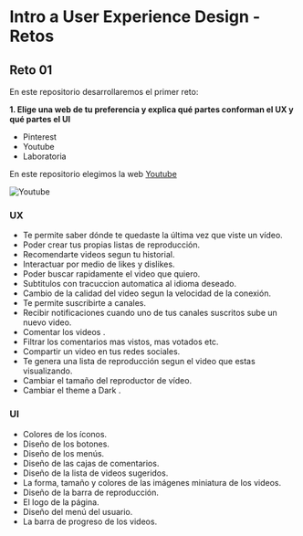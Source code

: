 # Intro a User Experience Design - Retos
## Reto 01

En este repositorio desarrollaremos el primer reto:

**1. Elige una web de tu preferencia y explica qué partes conforman el UX y qué partes el UI**

- Pinterest
- Youtube
- Laboratoria


En este repositorio elegimos la web [Youtube](https://www.youtube.com/)

![Youtube](https://cdn.vox-cdn.com/thumbor/gfbe6pzMVbWYihYqP3-XCdFyFWg=/0x0:1493x840/1600x900/cdn.vox-cdn.com/uploads/chorus_image/image/54575679/New_Dark_Theme.0.png)

### **UX**


- Te permite saber dónde te quedaste la última vez que viste un vídeo.
- Poder crear tus propias listas de reproducción.
- Recomendarte videos segun tu historial.
- Interactuar por medio de likes y dislikes.
- Poder buscar rapidamente el video que quiero.
- Subtitulos con tracuccion automatica al idioma deseado.
- Cambio de la calidad del video segun la velocidad de la conexión.
- Te permite suscribirte a canales.
- Recibir notificaciones cuando uno de tus canales suscritos sube un nuevo video.
- Comentar los videos .
- Filtrar los comentarios mas vistos, mas votados etc.
- Compartir un video en tus redes sociales.
- Te genera una lista de reproducción segun el video que estas visualizando.
- Cambiar el tamaño del reproductor de vídeo.
- Cambiar el theme a Dark .
### **UI**

- Colores de los íconos.
- Diseño de los botones.
- Diseño de los menús.
- Diseño de las cajas de comentarios.
- Diseño de la lista de videos sugeridos.
- La forma, tamaño y colores de las imágenes miniatura de los videos.
- Diseño de la barra de reproducción.
- El logo de la página.
- Diseño del menú del usuario.
- La barra de progreso de los videos.
